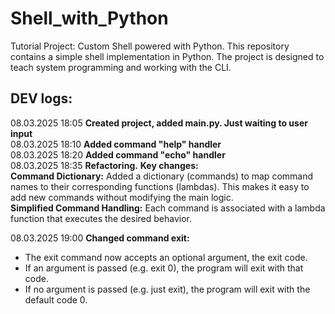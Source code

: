 # Shell_with_Python

Tutorial Project: Custom Shell powered with Python.
This repository contains a simple shell implementation in Python. 
The project is designed to teach system programming and working with the CLI.

## DEV logs:
08.03.2025 18:05 **Created project, added main.py. Just waiting to user input**  
08.03.2025 18:10 **Added command "help" handler**  
08.03.2025 18:20 **Added command "echo" handler**  
08.03.2025 18:35 **Refactoring.** 
**Key changes:**  
**Command Dictionary:** Added a dictionary (commands) to map command names to their corresponding functions (lambdas). This makes it easy to add new commands without modifying the main logic.  
**Simplified Command Handling:** Each command is associated with a lambda function that executes the desired behavior.  

08.03.2025 19:00 **Changed command exit:**  
- The exit command now accepts an optional argument, the exit code.
- If an argument is passed (e.g. exit 0), the program will exit with that code.  
- If no argument is passed (e.g. just exit), the program will exit with the default code 0.  

